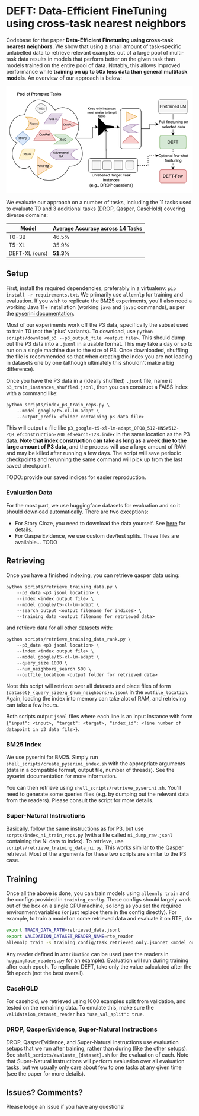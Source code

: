 # DEFT: Data-Efficient FineTuning using cross-task nearest neighbors

Codebase for the paper **Data-Efficient Finetuning using cross-task nearest neighbors**. We show that using a small amount of task-specific unlabelled data to retrieve relevant examples out of a large pool of multi-task data results in models that perform better on the given task than models trained on the entire pool of data. Notably, this allows improved performance while **training on up to 50x less data than general multitask models**. An overview of our approach is below:

![DEFT method overiew](figure.png)


We evaluate our approach on a number of tasks, including the 11 tasks used to evaluate T0 and 3 additional tasks (DROP, Qasper, CaseHold) covering diverse domains:

| Model      | Average Accuracy across 14 Tasks |
| ----------- | ----------- |
| T0-3B      | 46.5%   |
| T5-XL | 35.9% |
| DEFT-XL (ours)   | **51.3%**        |

## Setup

First, install the required dependencies, preferably in a virtualenv: `pip install -r requirements.txt`. We primarily use `allennlp` for training and evaluation. If you wish to replicate the BM25 experiments, you'll also need a working Java 11+ installation (working `java` and `javac` commands), as per the [pyserini documentation](https://github.com/castorini/pyserini).

Most of our experiments work off the P3 data, specifically the subset used to train T0 (not the 'plus' variants). To download, use `python scripts/download_p3 --p3_output_file <output file>`. This should dump out the P3 data into a `.jsonl` in a usable format. This may take a day or so to run on a single machine due to the size of P3. Once downloaded, shuffling the file is recommended so that when creating the index you are not loading in datasets one by one (although ultimately this shouldn't make a big difference).

Once you have the P3 data in a (ideally shuffled) `.jsonl` file, name it `p3_train_instances_shuffled.jsonl`, then you can construct a FAISS index with a command like:
```
python scripts/index_p3_train_reps.py \
    --model google/t5-xl-lm-adapt \
    --output_prefix <folder containing p3 data file>
```

This will output a file like `p3_google-t5-xl-lm-adapt_OPQ8_512-HNSW512-PQ8_efConstruction-200_efSearch-128.index` in the same location as the P3 data. **Note that index construction can take as long as a week due to the large amount of P3 data**, and the process will use a large amount of RAM and may be killed after running a few days. The script will save periodic checkpoints and rerunning the same command will pick up from the last saved checkpoint.

TODO: provide our saved indices for easier reproduction.

### Evaluation Data

For the most part, we use huggingface datasets for evaluation and so it should download automatically. There are two exceptions:
- For Story Cloze, you need to download the data yourself. See [here](https://huggingface.co/datasets/story_cloze) for details.
- For QasperEvidence, we use custom dev/test splits. These files are available... TODO

## Retrieving

Once you have a finished indexing, you can retrieve qasper data using:
```
python scripts/retrieve_training_data.py \
    --p3_data <p3 jsonl location> \
    --index <index output file> \
    --model google/t5-xl-lm-adapt \
    --search_output <output filename for indices> \
    --training_data <output filename for retrieved data>
```
and retrieve data for all other datasets with:
```
python scripts/retrieve_training_data_rank.py \
    --p3_data <p3 jsonl location> \
    --index <index output file> \
    --model google/t5-xl-lm-adapt \
    --query_size 1000 \
    --num_neighbors_search 500 \
    --outfile_location <output folder for retrieved data>
```
Note this script will retrieve over all datasets and place files of form `{dataset}_{query_size}q_{num_neighbors}n.jsonl` in the `outfile_location`. Again, loading the index into memory can take alot of RAM, and retrieving can take a few hours.

Both scripts output `jsonl` files where each line is an input instance with form `{"input": <input>, "target": <target>, "index_id": <line number of datapoint in p3 data file>}`.

### BM25 Index

We use pyserini for BM25. Simply run `shell_scripts/create_pyserini_index.sh` with the appropriate arguments (data in a compatible format, output file, number of threads). See the pyserini documentation for more information.

You can then retrieve using `shell_scripts/retrieve_pyserini.sh`. You'll need to generate some queries files (e.g. by dumping out the relevant data from the readers). Please consult the script for more details.

### Super-Natural Instructions

Basically, follow the same instructions as for P3, but use `scrpts/index_ni_train_reps.py` (with a file called `ni_dump_raw.jsonl` containing the NI data to index). To retrieve, use `scripts/retrieve_training_data_ni.py`. This works similar to the Qasper retrieval. Most of the arguments for these two scripts are similar to the P3 case.

## Training

Once all the above is done, you can train models using `allennlp train` and the configs provided in `training_config`. These configs should largely work out of the box on a single GPU machine, so long as you set the required environment variables (or just replace them in the config directly). For example, to train a model on some retrieved data and evaluate it on RTE, do:
```bash
export TRAIN_DATA_PATH=retrieved_data.jsonl
export VALIDATION_DATASET_READER_NAME=rte_reader
allennlp train -s training_config/task_retrieved_only.jsonnet <model output folder>  --include-package attribution
```

Any reader defined in `attribution` can be used (see the readers in `huggingface_readers.py` for an example). Evaluation will run during training after each epoch. To replicate DEFT, take only the value calculated after the 5th epoch (not the best overall).

### CaseHOLD

For casehold, we retrieved using 1000 examples split from validation, and tested on the remaining data. To emulate this, make sure the `validataion_dataset_reader` has `"use_val_split": true`.

### DROP, QasperEvidence, Super-Natural Instructions

DROP, QasperEvidence, and Super-Natural Instructions use evaluation setups that we run after training, rather than during (like the other setups). See `shell_scripts/evaluate_{dataset}.sh` for the evaluation of each. Note that Super-Natural Instructions will perform evaluation over all evaluation tasks, but we usually only care about few to one tasks at any given time (see the paper for more details).

## Issues? Comments?

Please lodge an issue if you have any questions!